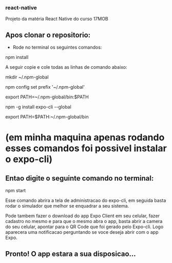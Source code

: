 ### react-native
Projeto da matéria React Native do curso 17MOB

## Apos clonar o repositorio:
- Rode no terminal os seguintes comandos:

npm install

A seguir copie e cole todas as linhas de comando abaixo:

mkdir ~/.npm-global

npm config set prefix '~/.npm-global'

export PATH=~/.npm-global/bin:$PATH

npm -g install expo-cli --global

export PATH=$PATH:~/.npm-global/bin

# (em minha maquina apenas rodando esses comandos foi possivel instalar o expo-cli)

## Entao digite o seguinte comando no terminal:

npm start

Esse comando abrira a tela de administracao do expo-cli, em seguida basta rodar o simulador que melhor se enquadrar 
a seu sistema.

Pode tambem fazer o download do app Expo Client em seu celular, fazer cadastro no mesmo e para que o mesmo abra o app,
basta abrir a camera do seu celular, apontar para o QR Code que foi gerado pelo Expo-cli. Logo aparecera uma notificacao
perguntando se voce deseja abrir com o app Expo. 

## Pronto! O app estara a sua disposicao...

